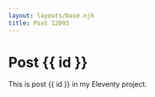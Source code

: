 ```yaml
---
layout: layouts/base.njk
title: Post 12093
---
```


# Post {{ id }}

This is post {{ id }} in my Eleventy project.
